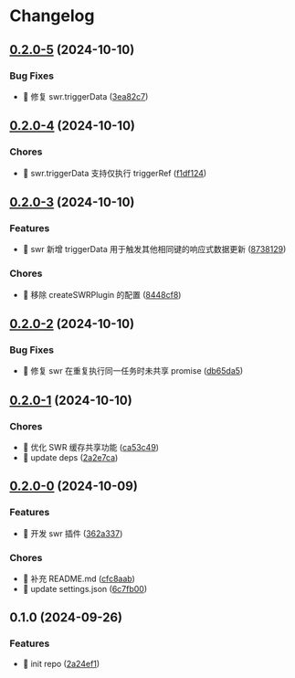 # Changelog

## [0.2.0-5](https://github.com/l246804/async-plugin-request/compare/v0.2.0-4...v0.2.0-5) (2024-10-10)


### Bug Fixes

* 🐛 修复 swr.triggerData ([3ea82c7](https://github.com/l246804/async-plugin-request/commit/3ea82c7de695ff6deadd966472f18a2e30e407ed))

## [0.2.0-4](https://github.com/l246804/async-plugin-request/compare/v0.2.0-3...v0.2.0-4) (2024-10-10)


### Chores

* 🤖 swr.triggerData 支持仅执行 triggerRef ([f1df124](https://github.com/l246804/async-plugin-request/commit/f1df124738a108e371597dad766d783e78433492))

## [0.2.0-3](https://github.com/l246804/async-plugin-request/compare/v0.2.0-2...v0.2.0-3) (2024-10-10)


### Features

* 🎸 swr 新增 triggerData 用于触发其他相同键的响应式数据更新 ([8738129](https://github.com/l246804/async-plugin-request/commit/87381299c6d672db8beb3fedadc78a27fc2ec9f1))


### Chores

* 🤖 移除 createSWRPlugin 的配置 ([8448cf8](https://github.com/l246804/async-plugin-request/commit/8448cf852e72a3f91ff9bd85866b65a5830eb76d))

## [0.2.0-2](https://github.com/l246804/async-plugin-request/compare/v0.2.0-1...v0.2.0-2) (2024-10-10)


### Bug Fixes

* 🐛 修复 swr 在重复执行同一任务时未共享 promise ([db65da5](https://github.com/l246804/async-plugin-request/commit/db65da5057e5a3fd611b87aa19552fcaeccff73d))

## [0.2.0-1](https://github.com/l246804/async-plugin-request/compare/v0.2.0-0...v0.2.0-1) (2024-10-10)


### Chores

* 🤖 优化 SWR 缓存共享功能 ([ca53c49](https://github.com/l246804/async-plugin-request/commit/ca53c4959e1e3e32a2e7bf9f2efc92f9c822b63c))
* 🤖 update deps ([2a2e7ca](https://github.com/l246804/async-plugin-request/commit/2a2e7ca1b0630aabe75aadd838d7dfc3d2093639))

## [0.2.0-0](https://github.com/l246804/async-plugin-request/compare/v0.1.0...v0.2.0-0) (2024-10-09)


### Features

* 🎸 开发 swr 插件 ([362a337](https://github.com/l246804/async-plugin-request/commit/362a3374ee25ceabedd11ad1bb0beca6c1dcb3cb))


### Chores

* 🤖 补充 README.md ([cfc8aab](https://github.com/l246804/async-plugin-request/commit/cfc8aabe50ec44f44154794661ae33f3a0bde6c1))
* 🤖 update settings.json ([6c7fb00](https://github.com/l246804/async-plugin-request/commit/6c7fb00a3dc855f3559c29a9afe909731475403c))

## 0.1.0 (2024-09-26)


### Features

* 🎸 init repo ([2a24ef1](https://github.com/l246804/async-plugin-request/commit/2a24ef18a79febc9a06c107cb0fdfc5032e085cc))
